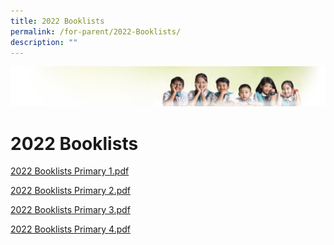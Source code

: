 ```yaml
---
title: 2022 Booklists
permalink: /for-parent/2022-Booklists/
description: ""
---
```

![](/images/Banner.jpg)

2022 Booklists
==============

[2022 Booklists Primary 1.pdf](/files/2022%20Booklists%20Primary%201.pdf)

[2022 Booklists Primary 2.pdf](/files/2022%20Booklists%20Primary%202.pdf)

[2022 Booklists Primary 3.pdf](/files/2022%20Booklists%20Primary%203.pdf)

[2022 Booklists Primary 4.pdf](/files/2022%20Booklists%20Primary%204.pdf)